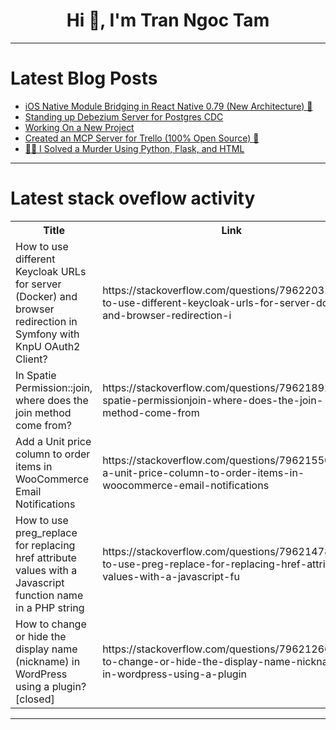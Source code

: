 <h1 align="center">Hi 👋, I'm Tran Ngoc Tam</h1>

---

# Latest Blog Posts 
<!-- BLOG-POST-LIST:START -->
- [iOS Native Module Bridging in React Native 0.79 &lpar;New Architecture&rpar; 🚀](https://dev.to/amitkumar13/ios-native-module-bridging-in-react-native-079-new-architecture-37h0)
- [Standing up Debezium Server for Postgres CDC](https://dev.to/sequin/standing-up-debezium-server-for-postgres-cdc-b75)
- [Working On a New Project](https://dev.to/finn-40/working-on-a-new-project-1b50)
- [Created an MCP Server for Trello &lpar;100% Open Source&rpar; 🚀](https://dev.to/buildandcodewithraman/created-an-mcp-server-for-trello-100-open-source-3hcm)
- [🕵️‍♂️ I Solved a Murder Using Python, Flask, and HTML](https://dev.to/abubaker_siddique_513b7e2/i-solved-a-murder-using-python-flask-and-html-1ld8)
<!-- BLOG-POST-LIST:END -->

---

# Latest stack oveflow activity
<table>
  <tr><th>Title</th><th>Link</th></tr>
  <!-- STACKOVERFLOW:START --><tr><td>How to use different Keycloak URLs for server &lpar;Docker&rpar; and browser redirection in Symfony with KnpU OAuth2 Client?</td><td>https://stackoverflow.com/questions/79622031/how-to-use-different-keycloak-urls-for-server-docker-and-browser-redirection-i</td></tr><tr><td>In Spatie Permission::join, where does the join method come from?</td><td>https://stackoverflow.com/questions/79621892/in-spatie-permissionjoin-where-does-the-join-method-come-from</td></tr><tr><td>Add a Unit price column to order items in WooCommerce Email Notifications</td><td>https://stackoverflow.com/questions/79621550/add-a-unit-price-column-to-order-items-in-woocommerce-email-notifications</td></tr><tr><td>How to use preg_replace for replacing href attribute values with a Javascript function name in a PHP string</td><td>https://stackoverflow.com/questions/79621478/how-to-use-preg-replace-for-replacing-href-attribute-values-with-a-javascript-fu</td></tr><tr><td>How to change or hide the display name &lpar;nickname&rpar; in WordPress using a plugin? [closed]</td><td>https://stackoverflow.com/questions/79621266/how-to-change-or-hide-the-display-name-nickname-in-wordpress-using-a-plugin</td></tr><!-- STACKOVERFLOW:END -->
</table>

---


